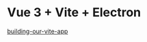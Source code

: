# Vue 3 + Vite + Electron

[building-our-vite-app](https://learnvue.co/2021/05/build-vue-3-desktop-apps-in-just-5-minutes-vite-electron-quick-start-guide/#building-our-vite-app)
